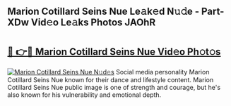 ## Marion Cotillard Seins Nue Le𝚊k𝚎d N𝚞𝚍e - Part-XDw Vid𝚎o Le𝚊ks Photos JAOhR

# <h2><a href="http://fb37aay.evod.top/?m=Marion+Cotillard+Seins+Nue">🔗 👉🔴 Marion Cotillard Seins Nue Vid𝚎o Ph𝚘t𝚘s</a></h2>

[![Marion Cotillard Seins Nue N𝚞d𝚎s](https://i.imgur.com/8V9OHl7.gif)](http://fb37aay.evod.top/?m=Marion+Cotillard+Seins+Nue)
Social media personality Marion Cotillard Seins Nue known for their dance and lifestyle content. Marion Cotillard Seins Nue public image is one of strength and courage, but he's also known for his vulnerability and emotional depth. 
